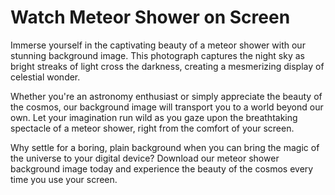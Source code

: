 <!--font:Poppins-->

# Watch Meteor Shower on Screen

Immerse yourself in the captivating beauty of a meteor shower with our stunning background image. This photograph captures the night sky as bright streaks of light cross the darkness, creating a mesmerizing display of celestial wonder.

Whether you're an astronomy enthusiast or simply appreciate the beauty of the cosmos, our background image will transport you to a world beyond our own. Let your imagination run wild as you gaze upon the breathtaking spectacle of a meteor shower, right from the comfort of your screen.

Why settle for a boring, plain background when you can bring the magic of the universe to your digital device? Download our meteor shower background image today and experience the beauty of the cosmos every time you use your screen.

<!--

Write me markdown content of website with wallpaper:

"A photograph of a meteor shower, with bright streaks of light crossing the night sky."

The header of the page should not be copy of the text but rather a real content of the website which is using this wallpaper.


---


# Stargaze with our Meteor Shower Wallpaper

Transform your desktop or mobile screen into a stunning night sky with our meteor shower wallpaper. This captivating photograph captures the beauty of a meteor shower, with bright streaks of light crossing the dark sky.

Whether you're an astronomy enthusiast or simply love the mesmerizing beauty of the cosmos, our meteor shower wallpaper is sure to take your breath away. With its high-quality resolution and vivid colors, this wallpaper will transport you to a world beyond our own.

Download our meteor shower wallpaper today and bring the magic of the universe to your digital devices.


---


Heading should not include word "wallpaper". The website should not be about the wallpaper itself, wallpaper is just a related background, rewrite whole content.


---


# Immerse Yourself in the Wonders of the Universe

Experience the awe-inspiring beauty of a meteor shower with our captivating background image. This stunning photograph captures the night sky as bright streaks of light cross the darkness, creating a mesmerizing display of celestial wonder.

Whether you're an astronomy enthusiast or simply appreciate the beauty of the cosmos, our background image will transport you to a world beyond our own. Let your imagination run wild as you gaze upon the breathtaking spectacle of a meteor shower, right from the comfort of your digital device.

So why settle for a boring, plain background when you can immerse yourself in the wonders of the universe? Download our meteor shower background image today and let the magic of the cosmos inspire you every time you use your device.


---


Heading is too long, rewrite whole content.


---


# Bring the Magic of the Universe to Your Screen

Transform your digital device into a portal to the cosmos with our stunning meteor shower background image. This captivating photograph captures the beauty and wonder of a meteor shower, with bright streaks of light crossing the night sky.

Whether you're an astronomy enthusiast or simply appreciate the mesmerizing beauty of the universe, our background image will transport you to a world beyond our own. Let your imagination run wild as you gaze upon the breathtaking spectacle of a meteor shower, right from the comfort of your screen.

Don't settle for a plain, uninspiring background. Instead, bring the magic of the universe to your digital device with our meteor shower background image. Download it today and let the wonders of the cosmos inspire you every time you use your screen.


---


Heading is too long, rewrite whole content.


---


# Experience the Beauty of a Meteor Shower on Your Screen

Immerse yourself in the captivating beauty of a meteor shower with our stunning background image. This photograph captures the night sky as bright streaks of light cross the darkness, creating a mesmerizing display of celestial wonder.

Whether you're an astronomy enthusiast or simply appreciate the beauty of the cosmos, our background image will transport you to a world beyond our own. Let your imagination run wild as you gaze upon the breathtaking spectacle of a meteor shower, right from the comfort of your screen.

Why settle for a boring, plain background when you can bring the magic of the universe to your digital device? Download our meteor shower background image today and experience the beauty of the cosmos every time you use your screen.


---


Write me a Google font which is best fitting for the website.

Pick from the list:
- Orbitron
- Montserrat
- IBM Plex Sans
- Inter
- Lobster
- Barlow Condensed
- Poppins
- Great Vibes
- Alegreya
- Open Sans
- Futura
- Lato
- Roboto
- Raleway
- Dancing Script
- Playfair Display
- Exo 2


Write just the font name nothing else.


---


Poppins

-->
